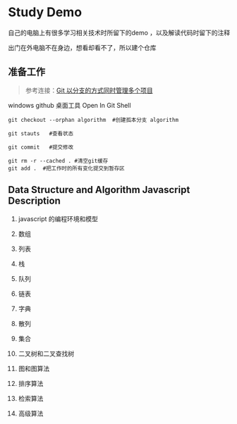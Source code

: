 # Study Demo

自己的电脑上有很多学习相关技术时所留下的demo ，以及解读代码时留下的注释

出门在外电脑不在身边，想看却看不了，所以建个仓库 



## 准备工作

> 参考连接：[Git 以分支的方式同时管理多个项目](https://www.cnblogs.com/huangtailang/p/4748075.html)

windows github 桌面工具  Open In Git Shell 

```
git checkout --orphan algorithm  #创建孤本分支 algorithm

git stauts   #查看状态

git commit   #提交修改
```



```
git rm -r --cached . #清空git缓存
git add .  #把工作时的所有变化提交到暂存区
```



## Data Structure and Algorithm  Javascript Description

1. javascript 的编程环境和模型

2. 数组

3. 列表

4. 栈

5. 队列

6. 链表

7. 字典

8. 散列

9. 集合

10. 二叉树和二叉查找树

11. 图和图算法

12. 排序算法

13. 检索算法

14. 高级算法

    ​
